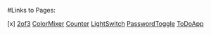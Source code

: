 #Links to Pages:

[x] [2of3](https://martinschneidder.github.io/WebAppFoundation/2of3/)
[ColorMixer](https://martinschneidder.github.io/WebAppFoundation/ColorMixer/)
[Counter](https://martinschneidder.github.io/WebAppFoundation/Counter/)
[LightSwitch](https://martinschneidder.github.io/WebAppFoundation/LightSwitch/)
[PasswordToggle](https://martinschneidder.github.io/WebAppFoundation/PasswordToggle/)
[ToDoApp](https://martinschneidder.github.io/WebAppFoundation/ToDoApp/)

